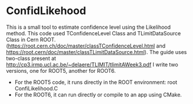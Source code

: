 # ConfidLikehood
This is a small tool to estimate confidence level using the Likelihood method.
This code used TConfidenceLevel Class and TLimitDataSource Class in Cern ROOT.
(https://root.cern.ch/doc/master/classTConfidenceLevel.html and https://root.cern/doc/master/classTLimitDataSource.html).
The guide uses two-class present at http://cp3.irmp.ucl.ac.be/~delaere/TLIMIT/tlimitAWeek3.pdf
I write two versions, one for ROOT5, another for ROOT6.
- For the ROOT5 code, it runs directly in the ROOT environment:
  root  ConfiLikelihood.C
- For the ROOT6, it can run directly or compile to an app using CMake.

